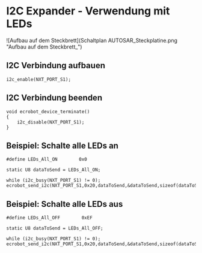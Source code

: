 # I2C Expander - Verwendung mit LEDs


![Aufbau auf dem Steckbrett](Schaltplan AUTOSAR_Steckplatine.png "Aufbau auf dem Steckbrett_")

## I2C Verbindung aufbauen

	i2c_enable(NXT_PORT_S1);
	
	
## I2C Verbindung beenden

	void ecrobot_device_terminate()
	{
		i2c_disable(NXT_PORT_S1);
	}

## Beispiel: Schalte alle LEDs an
	
	#define LEDs_All_ON        0x0

	static U8 dataToSend = LEDs_All_ON;

	while (i2c_busy(NXT_PORT_S1) != 0);
	ecrobot_send_i2c(NXT_PORT_S1,0x20,dataToSend,&dataToSend,sizeof(dataToSend));

## Beispiel: Schalte alle LEDs aus
	
	#define LEDs_All_OFF        0xEF

	static U8 dataToSend = LEDs_All_OFF;

	while (i2c_busy(NXT_PORT_S1) != 0);
	ecrobot_send_i2c(NXT_PORT_S1,0x20,dataToSend,&dataToSend,sizeof(dataToSend));